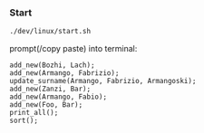 ### Start
``` bash
./dev/linux/start.sh
```

prompt(/copy paste) into terminal: 
```
add_new(Bozhi, Lach);
add_new(Armango, Fabrizio);
update_surname(Armango, Fabrizio, Armangoski);
add_new(Zanzi, Bar);
add_new(Armango, Fabio);
add_new(Foo, Bar);
print_all();
sort();
```